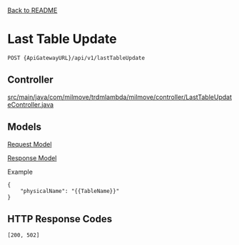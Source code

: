 [Back to README](README.md)


# Last Table Update

`POST {ApiGatewayURL}/api/v1/lastTableUpdate`

## Controller
[src/main/java/com/milmove/trdmlambda/milmove/controller/LastTableUpdateController.java](../src/main/java/com/milmove/trdmlambda/milmove/controller/LastTableUpdateController.java)

## Models

[Request Model](src/main/java/com/milmove/trdmlambda/milmove/model/lasttableupdate/LastTableUpdateRequest.java)

[Response Model](src/main/java/com/milmove/trdmlambda/milmove/model/lasttableupdate/LastTableUpdateResponse.java)

Example
```
{
    "physicalName": "{{TableName}}"
}
```

## HTTP Response Codes
`[200, 502]`